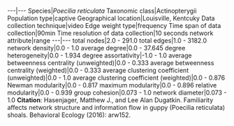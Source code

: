 ---|---
Species|*Poecilia reticulata*
Taxonomic class|Actinopterygii
Population type|captive
Geographical location|Louisville, Kentcuky
Data collection technique|video
Edge weight type|frequency
Time span of data collection|90min
Time resolution of data collection|10 seconds
network attribute|range
---|---
total nodes|2.0 - 291.0
total edges|1.0 - 3182.0
network density|0.0 - 1.0
average degree|0.0 - 37.645
degree heterogeneity|0.0 - 1.934
degree assortativity|-1.0 - 1.0
average betweenness centrality (unweighted)|0.0 - 0.333
average betweenness centrality (weighted)|0.0 - 0.333
average clustering coefficient (unweighted)|0.0 - 1.0
average clustering coefficient (weighted)|0.0 - 0.876
Newman modularity|0.0 - 0.817
maximum modularity|0.0 - 0.896
relative modularity|0.0 - 0.939
group cohesion|0.073 - 1.0
network diameter|0.073 - 1.0
**Citation**: Hasenjager, Matthew J., and Lee Alan Dugatkin. 
Familiarity affects network structure and information flow in guppy (Poecilia reticulata) shoals.
 Behavioral Ecology (2016): arw152.